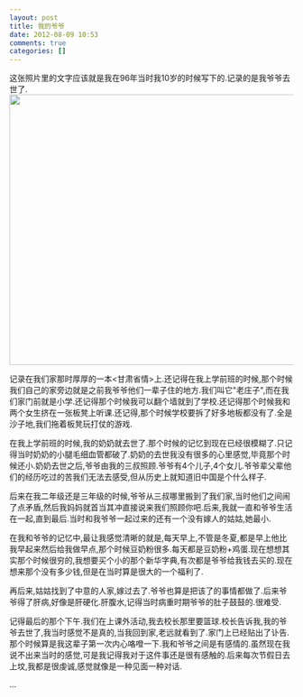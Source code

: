```yaml
---
layout: post
title: 我的爷爷
date: 2012-08-09 10:53
comments: true
categories: []
---
```

这张照片里的文字应该就是我在96年当时我10岁的时候写下的.记录的是我爷爷去世了.<a href="http://www.yyxzy.org/wp-content/uploads/2012/08/gallery794965009.jpg"><img class="alignleft size-full wp-image-1360" title="wodeyeye" src="http://www.yyxzy.org/wp-content/uploads/2012/08/gallery794965009.jpg" alt="" width="640" height="480" /></a><!--more-->

记录在我们家那时厚厚的一本&lt;甘肃省情&gt;上.还记得在我上学前班的时候,那个时候我们自己的家旁边就是之前我爷爷他们一辈子住的地方.我们叫它"老庄子",而在我们家门前就是小学.还记得那个时候我可以翻个墙就到了学校.还记得那个时候我和两个女生挤在一张板凳上听课.还记得,那个时候学校要拆了好多地板都没有了.全是沙子地,我们拖着板凳玩打仗的游戏.

在我上学前班的时候,我的奶奶就去世了.那个时候的记忆到现在已经很模糊了.只记得当时奶奶的小腿毛细血管都破了.奶奶的去世我没有很多的心里感觉,毕竟那个时候还小.奶奶去世之后,爷爷由我的三叔照顾.爷爷有4个儿子,4个女儿.爷爷辈父辈他们的经历吃过的苦我们无法去感受,但从历史上就知道旧中国是个什么样子.

后来在我二年级还是三年级的时候,爷爷从三叔哪里搬到了我们家,当时他们之间闹了点矛盾,然后我妈妈就首当其冲直接说来我们照顾你吧.后来,我就一直和爷爷生活在一起,直到最后.当时和我爷爷一起过来的还有一个没有嫁人的姑姑,她最小.

在我和爷爷的记忆中,最让我感觉清晰的就是,每天早上,不管是冬夏,都是早上他比我早起来然后给我做早点,那个时候豆奶粉很多.每天都是豆奶粉+鸡蛋.现在想想其实那个时候很穷的,我想要买个小的那个新华字典,有次都是爷爷给我钱去买的.现在想来那个没有多少钱,但是在当时算是很大的一个福利了.

再后来,姑姑找到了中意的人家,嫁过去了.爷爷也算是把该了的事情都做了.后来爷爷得了肝病,好像是肝硬化.肝腹水,记得当时病重时期爷爷的肚子鼓鼓的.很难受.

记得最后的那个下午.我们在上课外活动,我去校长那里要篮球.校长告诉我,我的爷爷去世了,我当时感觉不是真的,当我回到家,老远就看到了.家门上已经贴出了讣告.那个时候算是我这辈子第一次内心咯噔一下.我和爷爷之间是有感情的.虽然现在我说不出来当时的感觉,可是我记得我对于这件事还是很有感触的.后来每次节假日去上坟,我都是很虔诚,感觉就像是一种见面一种对话.

...
